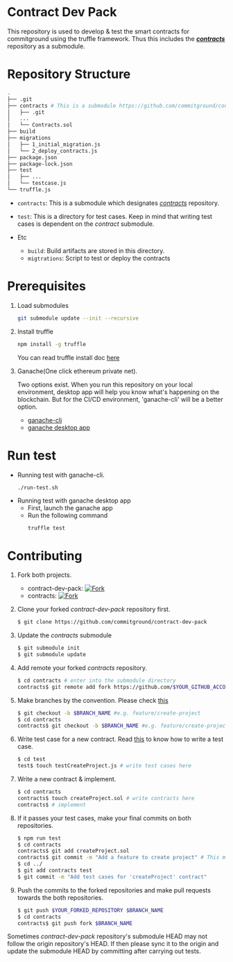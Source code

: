 # Contract Dev Pack

This repository is used to develop & test the smart contracts for commitground using the truffle framework. Thus this includes the [***contracts***](https://github.com/commitground/contracts) repository as a submodule.

# Repository Structure

```.bash
.
├── .git
├── contracts # This is a submodule https://github.com/commitground/contracts
│   ├── .git
│   ...
│   └── Contracts.sol
├── build
├── migrations
│   ├── 1_initial_migration.js
│   └── 2_deploy_contracts.js
├── package.json
├── package-lock.json
├── test
│   ├── ...
│   └── testcase.js
└── truffle.js
```

- `contracts`:
  This is a submodule which designates [*contracts*](https://github.com/commitground/contracts) repository.

- `test`:
  This is a directory for test cases. Keep in mind that writing test cases is dependent on the *contract* submodule.

- Etc
    - `build`: Build artifacts are stored in this directory.
    - `migtrations`: Script to test or deploy the contracts

# Prerequisites

1. Load submodules

    ```.bash
    git submodule update --init --recursive
    ```

1. Install truffle

    ```.bash
    npm install -g truffle
    ```
    You can read truffle install doc [here](https://truffleframework.com/docs/getting_started/installation)

1. Ganache(One click ethereum private net).

    Two options exist. When you run this repository on your local environment, desktop app will help you know what's happening on the blockchain. But for the CI/CD environment, 'ganache-cli' will be a better option.
    - [ganache-cli](https://github.com/trufflesuite/ganache-cli)
    - [ganache desktop app](https://truffleframework.com/ganache)

# Run test

- Running test with ganache-cli.
    ```.bash
    ./run-test.sh
    ```
- Running test with ganache desktop app
    - First, launch the ganache app
    - Run the following command
        ```
        truffle test
        ```

# Contributing

1. Fork both projects.

    - contract-dev-pack: [![Fork](https://img.shields.io/github/forks/commitground/contract-dev-pack.svg?style=social&label=Fork)](https://github.com/commitground/contract-dev-pack/fork)
    - contracts: [![Fork](https://img.shields.io/github/forks/commitground/contracts.svg?style=social&label=Fork)](https://github.com/commitground/contracts/fork)

1. Clone your forked *contract-dev-pack* repository first.

    ```.bash
    $ git clone https://github.com/commitground/contract-dev-pack
    ```

1. Update the *contracts* submodule

    ```.bash
    $ git submodule init
    $ git submodule update
    ```

1. Add remote your forked *contracts* repository.

    ```.bash
    $ cd contracts # enter into the submodule directory
    contracts$ git remote add fork https://github.com/$YOUR_GITHUB_ACCOUNT/contracts
    ```

1. Make branches by the convention. Please check [this](https://github.com/commitground/guide)

    ```.bash
    $ git checkout -b $BRANCH_NAME #e.g. feature/create-project
    $ cd contracts
    contracts$ git checkout -b $BRANCH_NAME #e.g. feature/create-project
    ```

1. Write test case for a new contract. Read [this](https://truffleframework.com/docs/getting_started/javascript-tests) to know how to write a test case.

    ```.bash
    $ cd test
    test$ touch testCreateProject.js # write test cases here
    ```

1. Write a new contract & implement.

    ```.bash
    $ cd contracts
    contracts$ touch createProject.sol # write contracts here
    contracts$ # implement
    ```

1. If it passes your test cases, make your final commits on both repositories.

    ```.bash
    $ npm run test
    $ cd contracts
    contracts$ git add createProject.sol
    contracts$ git commit -m "Add a feature to create project" # This makes a commit for contracts repository
    $ cd ../
    $ git add contracts test
    $ git commit -m "Add test cases for 'createProject' contract"
    ```

1. Push the commits to the forked repositories and make pull requests towards the both repositories.

    ```.bash
    $ git push $YOUR_FORKED_REPOSITORY $BRANCH_NAME
    $ cd contracts
    contracts$ git push fork $BRANCH_NAME
    ```

Sometimes *contract-dev-pack* repository's submodule HEAD may not follow the origin repository's HEAD. If then please sync it to the origin and update the submodule HEAD by committing after carrying out tests.
